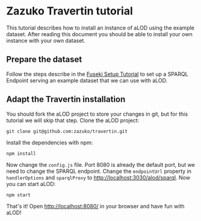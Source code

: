 # Zazuko Travertin tutorial

This tutorial describes how to install an instance of aLOD using the example dataset.
After reading this document you should be able to install your own instance with your own dataset.

## Prepare the dataset

Follow the steps describe in the [Fuseki Setup Tutorial](TUTORIAL-fuseki-setup.md)
to set up a SPARQL Endpoint serving an example dataset that we can use with aLOD.

## Adapt the Travertin installation

You should fork the aLOD project to store your changes in git, but for this tutorial we will skip that step.
Clone the aLOD project:

    git clone git@github.com:zazuko/travertin.git

Install the dependencies with npm:

    npm install 

Now change the `config.js` file.
Port 8080 is already the default port, but we need to change the SPARQL endpoint.
Change the `endpointUrl` property in `handlerOptions` and `sparqlProxy` to <http://localhost:3030/alod/sparql>.
Now you can start aLOD:

    npm start

That's it!
Open <http://localhost:8080/> in your browser and have fun with aLOD!
